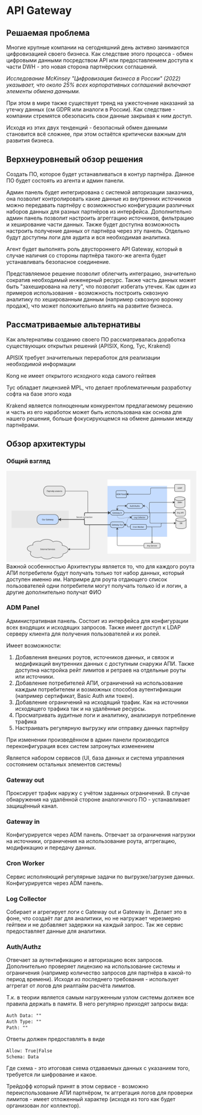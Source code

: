 # API Gateway

## Решаемая проблема
Многие крупные компании на сегодняшний день активно занимаются цифровизацией своего бизнеса.
Как следствие этого процесса - обмен цифровыми данными посредством API или предоставлением доступа к части DWH - это новая сторона партнёрских соглашений.

*Исследование McKinsey "Цифровизация бизнеса в России" (2022) указывает, что около 25% всех корпоративных соглашений включают элементы обмена данными.*

При этом в мире также существует тренд на ужесточение наказаний за утечку данных (см GDPR или аналоги в России). Как следствие - компании стремятся обезопасить свои данные закрывая к ним доступ.

Исходя из этих двух тенденций - безопасный обмен данными становится всё сложнее, при этом остаётся критически важным для развития бизнеса.

## Верхнеуровневый обзор решения

Создать ПО, которое будет устанавливаться в контур партнёра. Данное ПО будет состоять из агента и админ панели.

Админ панель будет интегрирована с системой авторизации заказчика, она позволит контролировать какие данные из внутренних источников можно передавать партнёру с возможностью конфигурации различных наборов данных для разных партнёров из интерфейса. Дополнительно админ панель позволит настроить агреггацию источников, фильтрацию и хеширование части данных. Также будет доступна возможность настроить получение данных от партнёра через эту панель. Отдельно будут доступны логи для аудита и вся необходимая аналитика.

Агент будет выполнять роль двустороннего API Gateway, который в случае наличия со стороны партнёра такого-же агента будет устанавливать безопасное соединение.

Представляемое решение позволит облегчить интеграцию, значительно сократив необходимый инженерный ресурс. Также часть данных может быть "захеширована на лету", что позволит избегать утечек. Как один из примеров использования - возможность построить сквозную аналитику по хешированным данным (например сквозную воронку продаж), что может положительно влиять на развитие бизнеса.

## Рассматриваемые альтернативы
Как альтернативы созданию своего ПО рассматривалась доработка существующих открытых решений (APISIX, Kong, Tyc, Krakend)

APISIX требует значительных переработок для реализации необходимой информации

Kong не имеет открытого исходного кода самого гейтвея

Tyc обладает лицензией MPL, что делает проблематичным разработку софта на базе этого кода

Krakend является полноценным конкурентом предлагаемому решению и часть из его наработок может быть использована как основа для нашего решения, больше фокусирующемся на обмене данными между партнёрами.

## Обзор архитектуры

### Общий взгляд

![Компьютер](./Архитектурная%20схема.jpg)
Важной особенностью Архитектуры является то, что для каждого роута АПИ потребители будут получать только тот набор данных, который доступен именно им. Напримре для роута отдающего список пользователей одни потребители могут получать только id и логин, а другие дополнительно получат ФИО

### ADM Panel

Административная панель. Состоит из интерфейса для конфигурации всех входящих и исходящих запросов. Также имеет доступ к LDAP серверу клиента для получения пользователей и их ролей.

Имеет возможности:

1. Добавления внешних роутов, источников данных, и связок и модификаций внутренних данных с доступным снаружи АПИ. Также доступна настройка рейт лимитов и ретраев на отдельные роуты или источники.
2. Добавление потребителей АПИ, ограничений на использование каждым потребителем и возможных способов аутентификации (например сертификат, Basic Auth или токен).
3. Добавление ограничений на исходящий трафик. Как на источники исходящего трафика так и на удалённые ресурсы.
4. Просматривать аудитные логи и аналитику, анализируя потребление трафика
5. Настраивать регулярную выгрузку или отправку данных партнёру

При изменении произведённом в админ панели производится переконфигурация всех систем затронутых изменением

Является набором сервисов (UI, база данных и система управления состоянием остальных элементов системы)

### Gateway out

Проксирует трафик наружу с учётом заданных ограничений. В случае обнаружения на удалённой стороне аналогичного ПО - устанавливает защищённый канал.

### Gateway in

Конфигурируется через ADM панель. Отвечает за ограничения нагрузки на источники, ограничения на использование роута, аггрегацию, модификацию и передачу данных.

### Cron Worker

Сервис исполняющий регулярные задачи по выгрузке/загрузке данных. Конфигурируется через ADM панель.

### Log Collector

Собирает и агрегирует логи с Gateway out и Gateway in. Делает это в фоне, что создаёт лаг для аналитики, но не нагружает черезмерно гейтвеи и не добавляет задержки на каждый запрос. Так же сервис предоставляет данные для аналитики.

### Auth/Authz

Отвечает за аутентификацию и авторизацию всех запросов. Дополнительно проверяет лицензию на использование системы и ограничения (например количество запросов для партнёра в какой-то период времени). Исходя из последнего требования - использует аггрегат от логов для риалтайм расчёта лимитов.

Т.к. в теории является самым нагруженным узлом системы должен все правила держать в памяти. В него регулярно приходят запросы вида:
```
Auth Data: ""
Auth Type: ""
Path: ""
```

Ответы должен предоставлять в виде
```
Allow: True|False
Schema: Data
```

Где схема - это итоговая схема отдаваемых данных с указанием того, требуется ли шифрование и какое.

Трейдофф который принят в этом сервисе - возможно переиспользование АПИ партнёром, тк аггрегация логов для проверки лимитов - имеет отложенный характер (исходя из того как будет организован лог коллектор).
